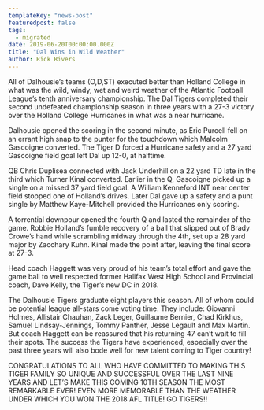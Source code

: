 ```yaml
---
templateKey: "news-post"
featuredpost: false
tags:
  - migrated
date: 2019-06-20T00:00:00.000Z
title: "Dal Wins in Wild Weather"
author: Rick Rivers
---
```


All of Dalhousie’s teams (O,D,ST) executed better than Holland College in what was the wild, windy, wet and weird weather of the Atlantic Football League’s tenth anniversary championship.  The Dal Tigers completed their second undefeated championship season in three years with a 27-3 victory over the Holland College Hurricanes in what was a near hurricane.

Dalhousie opened the scoring in the second minute, as Eric Purcell fell on an errant high snap to the punter for the touchdown which Malcolm Gascoigne converted.  The Tiger D forced a Hurricane safety and a 27 yard Gascoigne field goal left Dal up 12-0, at halftime.

QB Chris Duplisea connected with Jack Underhill on a 22 yard TD late in the third which Turner Kinal converted.  Earlier in the Q, Gascoigne picked up a single on a missed 37 yard field goal.  A William Kenneford INT near center field stopped one of Holland’s drives.  Later Dal gave up a safety and a punt single by Matthew Kaye-Mitchell provided the Hurricanes only scoring.

A torrential downpour opened the fourth Q and lasted the remainder of the game.  Robbie Holland’s fumble recovery of a ball that slipped out of Brady Crowe’s hand while scrambling midway through the 4th, set up a 28 yard major by Zacchary Kuhn.  Kinal made the point after, leaving the final score at 27-3.

Head coach Haggett was very proud of his team’s total effort and gave the game ball to well respected former Halifax West High School and Provincial coach, Dave Kelly, the Tiger’s new DC in 2018.

The Dalhousie Tigers graduate eight players this season.  All of whom could be potential league all-stars come voting time.  They include: Giovanni Holmes, Allistair Chauhan, Zack Leger, Guillaume Bernier, Chad Kirkhus, Samuel Lindsay-Jennings, Tommy Panther, Jesse Legault and Max Martin.  But coach Haggett can be reassured that his returning 47 can’t wait to fill their spots.  The success the Tigers have experienced, especially over the past three years will also bode well for new talent coming to Tiger country!

CONGRATULATIONS TO ALL WHO HAVE COMMITTED TO MAKING THIS TIGER FAMILY SO UNIQUE AND SUCCESSFUL OVER THE LAST NINE YEARS AND LET’S MAKE THIS COMING 10TH SEASON THE MOST REMARKABLE EVER!  EVEN MORE MEMORABLE THAN THE WEATHER UNDER WHICH YOU WON THE 2018 AFL TITLE!   GO TIGERS!!
